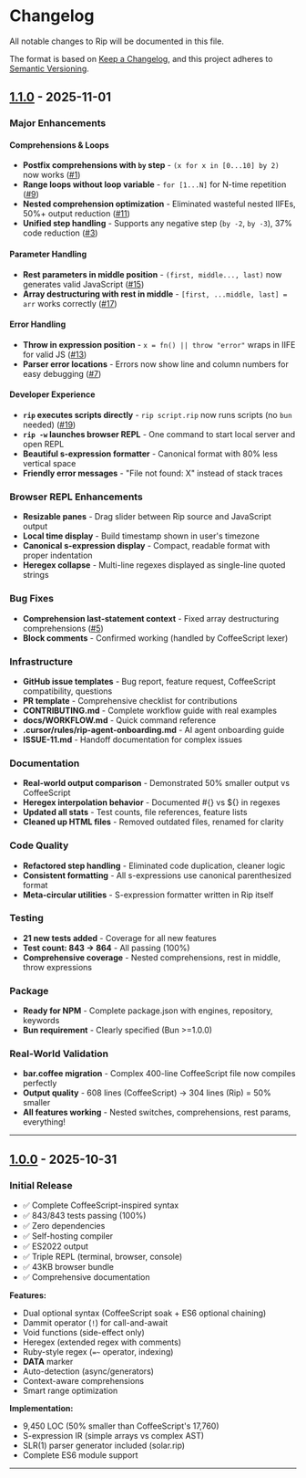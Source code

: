 # Changelog

All notable changes to Rip will be documented in this file.

The format is based on [Keep a Changelog](https://keepachangelog.com/en/1.0.0/),
and this project adheres to [Semantic Versioning](https://semver.org/spec/v2.0.0.html).

## [1.1.0] - 2025-11-01

### Major Enhancements

#### Comprehensions & Loops
- **Postfix comprehensions with `by` step** - `(x for x in [0...10] by 2)` now works ([#1](https://github.com/shreeve/rip-lang/issues/1))
- **Range loops without loop variable** - `for [1...N]` for N-time repetition ([#9](https://github.com/shreeve/rip-lang/issues/9))
- **Nested comprehension optimization** - Eliminated wasteful nested IIFEs, 50%+ output reduction ([#11](https://github.com/shreeve/rip-lang/issues/11))
- **Unified step handling** - Supports any negative step (`by -2`, `by -3`), 37% code reduction ([#3](https://github.com/shreeve/rip-lang/issues/3))

#### Parameter Handling
- **Rest parameters in middle position** - `(first, middle..., last)` now generates valid JavaScript ([#15](https://github.com/shreeve/rip-lang/issues/15))
- **Array destructuring with rest in middle** - `[first, ...middle, last] = arr` works correctly ([#17](https://github.com/shreeve/rip-lang/issues/17))

#### Error Handling
- **Throw in expression position** - `x = fn() || throw "error"` wraps in IIFE for valid JS ([#13](https://github.com/shreeve/rip-lang/issues/13))
- **Parser error locations** - Errors now show line and column numbers for easy debugging ([#7](https://github.com/shreeve/rip-lang/issues/7))

#### Developer Experience
- **`rip` executes scripts directly** - `rip script.rip` now runs scripts (no `bun` needed) ([#19](https://github.com/shreeve/rip-lang/issues/19))
- **`rip -w` launches browser REPL** - One command to start local server and open REPL
- **Beautiful s-expression formatter** - Canonical format with 80% less vertical space
- **Friendly error messages** - "File not found: X" instead of stack traces

### Browser REPL Enhancements
- **Resizable panes** - Drag slider between Rip source and JavaScript output
- **Local time display** - Build timestamp shown in user's timezone
- **Canonical s-expression display** - Compact, readable format with proper indentation
- **Heregex collapse** - Multi-line regexes displayed as single-line quoted strings

### Bug Fixes
- **Comprehension last-statement context** - Fixed array destructuring comprehensions ([#5](https://github.com/shreeve/rip-lang/issues/5))
- **Block comments** - Confirmed working (handled by CoffeeScript lexer)

### Infrastructure
- **GitHub issue templates** - Bug report, feature request, CoffeeScript compatibility, questions
- **PR template** - Comprehensive checklist for contributions
- **CONTRIBUTING.md** - Complete workflow guide with real examples
- **docs/WORKFLOW.md** - Quick command reference
- **.cursor/rules/rip-agent-onboarding.md** - AI agent onboarding guide
- **ISSUE-11.md** - Handoff documentation for complex issues

### Documentation
- **Real-world output comparison** - Demonstrated 50% smaller output vs CoffeeScript
- **Heregex interpolation behavior** - Documented #{} vs ${} in regexes
- **Updated all stats** - Test counts, file references, feature lists
- **Cleaned up HTML files** - Removed outdated files, renamed for clarity

### Code Quality
- **Refactored step handling** - Eliminated code duplication, cleaner logic
- **Consistent formatting** - All s-expressions use canonical parenthesized format
- **Meta-circular utilities** - S-expression formatter written in Rip itself

### Testing
- **21 new tests added** - Coverage for all new features
- **Test count: 843 → 864** - All passing (100%)
- **Comprehensive coverage** - Nested comprehensions, rest in middle, throw expressions

### Package
- **Ready for NPM** - Complete package.json with engines, repository, keywords
- **Bun requirement** - Clearly specified (Bun >=1.0.0)

### Real-World Validation
- **bar.coffee migration** - Complex 400-line CoffeeScript file now compiles perfectly
- **Output quality** - 608 lines (CoffeeScript) → 304 lines (Rip) = 50% smaller
- **All features working** - Nested switches, comprehensions, rest params, everything!

---

## [1.0.0] - 2025-10-31

### Initial Release

- ✅ Complete CoffeeScript-inspired syntax
- ✅ 843/843 tests passing (100%)
- ✅ Zero dependencies
- ✅ Self-hosting compiler
- ✅ ES2022 output
- ✅ Triple REPL (terminal, browser, console)
- ✅ 43KB browser bundle
- ✅ Comprehensive documentation

**Features:**
- Dual optional syntax (CoffeeScript soak + ES6 optional chaining)
- Dammit operator (`!`) for call-and-await
- Void functions (side-effect only)
- Heregex (extended regex with comments)
- Ruby-style regex (`=~` operator, indexing)
- __DATA__ marker
- Auto-detection (async/generators)
- Context-aware comprehensions
- Smart range optimization

**Implementation:**
- 9,450 LOC (50% smaller than CoffeeScript's 17,760)
- S-expression IR (simple arrays vs complex AST)
- SLR(1) parser generator included (solar.rip)
- Complete ES6 module support

---

[1.1.0]: https://github.com/shreeve/rip-lang/compare/v1.0.0...v1.1.0
[1.0.0]: https://github.com/shreeve/rip-lang/releases/tag/v1.0.0
